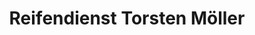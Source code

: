 ---
title: "Reifendienst Torsten Möller"
url: /bremen/reifendienst-torsten-moeller/
shop: Reifen
---
